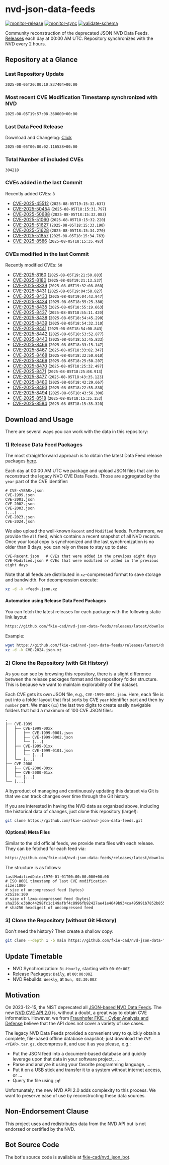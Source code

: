 # nvd-json-data-feeds

[![monitor-release](https://github.com/fkie-cad/nvd-json-data-feeds/actions/workflows/monitor_release.yml/badge.svg)](https://github.com/fkie-cad/nvd-json-data-feeds/actions/workflows/monitor_release.yml)
[![monitor-sync](https://github.com/fkie-cad/nvd-json-data-feeds/actions/workflows/monitor_sync.yml/badge.svg)](https://github.com/fkie-cad/nvd-json-data-feeds/actions/workflows/monitor_sync.yml)
[![validate-schema](https://github.com/fkie-cad/nvd-json-data-feeds/actions/workflows/validate_schema.yml/badge.svg)](https://github.com/fkie-cad/nvd-json-data-feeds/actions/workflows/validate_schema.yml)

Community reconstruction of the deprecated JSON NVD Data Feeds.
[Releases](https://github.com/fkie-cad/nvd-json-data-feeds/releases/latest) each day at 00:00 AM UTC.
Repository synchronizes with the NVD every 2 hours.

## Repository at a Glance

### Last Repository Update

```plain
2025-08-05T20:00:10.837404+00:00
```

### Most recent CVE Modification Timestamp synchronized with NVD

```plain
2025-08-05T19:57:08.360000+00:00
```

### Last Data Feed Release

Download and Changelog: [Click](https://github.com/fkie-cad/nvd-json-data-feeds/releases/latest)

```plain
2025-08-05T00:00:02.116538+00:00
```

### Total Number of included CVEs

```plain
304218
```

### CVEs added in the last Commit

Recently added CVEs: `8`

- [CVE-2025-45512](CVE-2025/CVE-2025-455xx/CVE-2025-45512.json) (`2025-08-05T19:15:32.637`)
- [CVE-2025-50454](CVE-2025/CVE-2025-504xx/CVE-2025-50454.json) (`2025-08-05T18:15:31.797`)
- [CVE-2025-50688](CVE-2025/CVE-2025-506xx/CVE-2025-50688.json) (`2025-08-05T18:15:32.083`)
- [CVE-2025-51060](CVE-2025/CVE-2025-510xx/CVE-2025-51060.json) (`2025-08-05T18:15:32.220`)
- [CVE-2025-51627](CVE-2025/CVE-2025-516xx/CVE-2025-51627.json) (`2025-08-05T18:15:33.190`)
- [CVE-2025-51628](CVE-2025/CVE-2025-516xx/CVE-2025-51628.json) (`2025-08-05T18:15:34.270`)
- [CVE-2025-51857](CVE-2025/CVE-2025-518xx/CVE-2025-51857.json) (`2025-08-05T18:15:34.763`)
- [CVE-2025-8586](CVE-2025/CVE-2025-85xx/CVE-2025-8586.json) (`2025-08-05T18:15:35.493`)


### CVEs modified in the last Commit

Recently modified CVEs: `50`

- [CVE-2025-8160](CVE-2025/CVE-2025-81xx/CVE-2025-8160.json) (`2025-08-05T19:21:50.883`)
- [CVE-2025-8180](CVE-2025/CVE-2025-81xx/CVE-2025-8180.json) (`2025-08-05T19:21:13.537`)
- [CVE-2025-8339](CVE-2025/CVE-2025-83xx/CVE-2025-8339.json) (`2025-08-05T19:32:08.860`)
- [CVE-2025-8431](CVE-2025/CVE-2025-84xx/CVE-2025-8431.json) (`2025-08-05T19:04:58.027`)
- [CVE-2025-8433](CVE-2025/CVE-2025-84xx/CVE-2025-8433.json) (`2025-08-05T19:04:43.947`)
- [CVE-2025-8434](CVE-2025/CVE-2025-84xx/CVE-2025-8434.json) (`2025-08-05T18:55:25.380`)
- [CVE-2025-8435](CVE-2025/CVE-2025-84xx/CVE-2025-8435.json) (`2025-08-05T18:55:19.663`)
- [CVE-2025-8437](CVE-2025/CVE-2025-84xx/CVE-2025-8437.json) (`2025-08-05T18:55:11.420`)
- [CVE-2025-8438](CVE-2025/CVE-2025-84xx/CVE-2025-8438.json) (`2025-08-05T18:54:45.290`)
- [CVE-2025-8439](CVE-2025/CVE-2025-84xx/CVE-2025-8439.json) (`2025-08-05T18:54:32.310`)
- [CVE-2025-8441](CVE-2025/CVE-2025-84xx/CVE-2025-8441.json) (`2025-08-05T18:54:00.843`)
- [CVE-2025-8442](CVE-2025/CVE-2025-84xx/CVE-2025-8442.json) (`2025-08-05T18:53:52.877`)
- [CVE-2025-8443](CVE-2025/CVE-2025-84xx/CVE-2025-8443.json) (`2025-08-05T18:53:45.833`)
- [CVE-2025-8466](CVE-2025/CVE-2025-84xx/CVE-2025-8466.json) (`2025-08-05T18:33:15.147`)
- [CVE-2025-8467](CVE-2025/CVE-2025-84xx/CVE-2025-8467.json) (`2025-08-05T18:33:02.347`)
- [CVE-2025-8468](CVE-2025/CVE-2025-84xx/CVE-2025-8468.json) (`2025-08-05T18:32:50.010`)
- [CVE-2025-8469](CVE-2025/CVE-2025-84xx/CVE-2025-8469.json) (`2025-08-05T18:25:50.207`)
- [CVE-2025-8470](CVE-2025/CVE-2025-84xx/CVE-2025-8470.json) (`2025-08-05T18:25:32.497`)
- [CVE-2025-8471](CVE-2025/CVE-2025-84xx/CVE-2025-8471.json) (`2025-08-05T18:25:08.913`)
- [CVE-2025-8477](CVE-2025/CVE-2025-84xx/CVE-2025-8477.json) (`2025-08-05T18:43:35.123`)
- [CVE-2025-8480](CVE-2025/CVE-2025-84xx/CVE-2025-8480.json) (`2025-08-05T18:42:29.667`)
- [CVE-2025-8493](CVE-2025/CVE-2025-84xx/CVE-2025-8493.json) (`2025-08-05T18:22:55.830`)
- [CVE-2025-8494](CVE-2025/CVE-2025-84xx/CVE-2025-8494.json) (`2025-08-05T18:43:56.300`)
- [CVE-2025-8518](CVE-2025/CVE-2025-85xx/CVE-2025-8518.json) (`2025-08-05T18:15:35.153`)
- [CVE-2025-8584](CVE-2025/CVE-2025-85xx/CVE-2025-8584.json) (`2025-08-05T18:15:35.320`)


## Download and Usage

There are several ways you can work with the data in this repository:

### 1) Release Data Feed Packages

The most straightforward approach is to obtain the latest Data Feed release packages [here](https://github.com/fkie-cad/nvd-json-data-feeds/releases/latest).

Each day at 00:00 AM UTC we package and upload JSON files that aim to reconstruct the legacy NVD CVE Data Feeds.
Those are aggregated by the `year` part of the CVE identifier:

```
# CVE-<YEAR>.json
CVE-1999.json
CVE-2001.json
CVE-2002.json
CVE-2003.json
[...]
CVE-2023.json
CVE-2024.json
```

We also upload the well-known `Recent` and `Modified` feeds.
Furthermore, we provide the `All` feed, which contains a recent snapshot of all NVD records.
Once your local copy is synchronized and the last synchronization is no older than 8 days, you can rely on these to stay up to date:

```plain
CVE-Recent.json   # CVEs that were added in the previous eight days
CVE-Modified.json # CVEs that were modified or added in the previous eight days
```

Note that all feeds are distributed in `xz`-compressed format to save storage and bandwidth.
For decompression execute:

```sh
xz -d -k <feed>.json.xz
```

#### Automation using Release Data Feed Packages

You can fetch the latest releases for each package with the following static link layout:

```sh
https://github.com/fkie-cad/nvd-json-data-feeds/releases/latest/download/CVE-<YEAR>.json.xz
```

Example:

```sh
wget https://github.com/fkie-cad/nvd-json-data-feeds/releases/latest/download/CVE-2024.json.xz
xz -d -k CVE-2024.json.xz
```

### 2) Clone the Repository (with Git History)

As you can see by browsing this repository, there is a slight difference between the release packages format and the repository folder structure.
This is because we want to maintain explorability of the dataset.

Each CVE gets its own JSON file, e.g., `CVE-1999-0001.json`.
Here, each file is put into a folder layout that first sorts by CVE `year` identifier part and then by `number` part.
We mask (`xx`) the last two digits to create easily navigable folders that hold a maximum of 100 CVE JSON files:

```plain
.
├── CVE-1999
│   ├── CVE-1999-00xx
│   │   ├── CVE-1999-0001.json
│   │   ├── CVE-1999-0002.json
│   │   └── [...]
│   ├── CVE-1999-01xx
│   │   ├── CVE-1999-0101.json
│   │   └── [...]
│   └── [...]
├── CVE-2000
│   ├── CVE-2000-00xx
│   ├── CVE-2000-01xx
│   └── [...]
└── [...]
```

A byproduct of managing and continuously updating this dataset via Git is that we can track changes over time through the Git history.

If you are interested in having the NVD data as organized above, including the historical data of changes, just clone this repository (large!):

```sh
git clone https://github.com/fkie-cad/nvd-json-data-feeds.git
```

#### (Optional) Meta Files

Similar to the old official feeds, we provide meta files with each release. They can be fetched for each feed via:

```sh
https://github.com/fkie-cad/nvd-json-data-feeds/releases/latest/download/CVE-<YEAR>.meta
```

The structure is as follows:

```plain
lastModifiedDate:1970-01-01T00:00:00.000+00:00                          # ISO 8601 timestamp of last CVE modification
size:1000                                                               # size of uncompressed feed (bytes)
xzSize:100                                                              # size of lzma-compressed feed (bytes)
sha256:e3b0c44298fc1c149afbf4c8996fb92427ae41e4649b934ca495991b7852b855 # sha256 hexdigest of uncompressed feed
```

### 3) Clone the Repository (without Git History)

Don't need the history? Then create a shallow copy:

```sh
git clone --depth 1 -b main https://github.com/fkie-cad/nvd-json-data-feeds.git
```


## Update Timetable

* NVD Synchronization: `Bi-Hourly`, starting with `00:00:00Z`
* Release Packages: `Daily`, at `00:00:00Z`
* NVD Rebuilds: `Weekly`, at `Sun, 02:30:00Z`


## Motivation

On 2023-12-15, the NIST deprecated all [JSON-based NVD Data Feeds](https://nvd.nist.gov/vuln/data-feeds#divRetirementBanner-1).
The new [NVD CVE API 2.0](https://nvd.nist.gov/developers/vulnerabilities) is, without a doubt, a great way to obtain CVE information.
However, we from [Fraunhofer FKIE - Cyber Analysis and Defense](https://www.fkie.fraunhofer.de/en/departments/cad.html) believe that the API does not cover a variety of use cases.

The legacy NVD Data Feeds provided a convenient way to quickly obtain a complete, file-based offline database snapshot; just download the `CVE-<YEAR>.tar.gz`, decompress it, and use it as you please, e.g.:

- Put the JSON feed into a document-based database and quickly leverage upon that data in your software project, ...
- Parse and analyze it using your favorite programming language, ...
- Put it on a USB stick and transfer it to a system without internet access, or ...
- Query the file using `jq`!

Unfortunately, the new NVD API 2.0 adds complexity to this process.
We want to preserve ease of use by reconstructing these data sources.

## Non-Endorsement Clause

This project uses and redistributes data from the NVD API but is not endorsed or certified by the NVD.

## Bot Source Code

The bot's source code is available at [fkie-cad/nvd\_json\_bot](https://github.com/fkie-cad/nvd_json_bot).